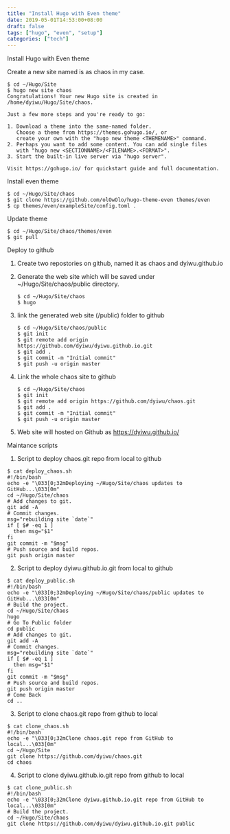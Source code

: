 ```yaml
---
title: "Install Hugo with Even theme"
date: 2019-05-01T14:53:00+08:00
draft: false
tags: ["hugo", "even", "setup"]
categories: ["tech"]
---
```


Install Hugo with Even theme

Create a new site named is as chaos in my case.
```
$ cd ~/Hugo/Site
$ hugo new site chaos
Congratulations! Your new Hugo site is created in /home/dyiwu/Hugo/Site/chaos.

Just a few more steps and you're ready to go:

1. Download a theme into the same-named folder.
   Choose a theme from https://themes.gohugo.io/, or
   create your own with the "hugo new theme <THEMENAME>" command.
2. Perhaps you want to add some content. You can add single files
   with "hugo new <SECTIONNAME>/<FILENAME>.<FORMAT>".
3. Start the built-in live server via "hugo server".

Visit https://gohugo.io/ for quickstart guide and full documentation.
```

Install even theme
```
$ cd ~/Hugo/Site/chaos
$ git clone https://github.com/olOwOlo/hugo-theme-even themes/even
$ cp themes/even/exampleSite/config.toml .
```

Update theme
```
$ cd ~/Hugo/Site/chaos/themes/even
$ git pull
```
Deploy to github

1. Create two repostories on github, named it as chaos and dyiwu.github.io
2. Generate the web site which will be saved under ~/Hugo/Site/chaos/public directory.

    ```
    $ cd ~/Hugo/Site/chaos
    $ hugo
    ```
3. link the generated web site (/public) folder to github
    ```
    $ cd ~/Hugo/Site/chaos/public
    $ git init
    $ git remote add origin https://github.com/dyiwu/dyiwu.github.io.git
    $ git add .
    $ git commit -m "Initial commit"
    $ git push -u origin master
    ```
4.  Link the whole chaos site to github
    ```
    $ cd ~/Hugo/Site/chaos
    $ git init
    $ git remote add origin https://github.com/dyiwu/chaos.git
    $ git add .
    $ git commit -m "Initial commit"
    $ git push -u origin master
    ```
5. Web site will hosted on Github as https://dyiwu.github.io/

Maintance scripts

1.  Script to deploy chaos.git repo from local to github
```
$ cat deploy_chaos.sh 
#!/bin/bash
echo -e "\033[0;32mDeploying ~/Hugo/Site/chaos updates to GitHub...\033[0m"
cd ~/Hugo/Site/chaos
# Add changes to git.
git add -A
# Commit changes.
msg="rebuilding site `date`"
if [ $# -eq 1 ]
  then msg="$1"
fi
git commit -m "$msg"
# Push source and build repos.
git push origin master
```
2.  Script to deploy dyiwu.github.io.git from local to github
```
$ cat deploy_public.sh
#!/bin/bash
echo -e "\033[0;32mDeploying ~/Hugo/Site/chaos/public updates to GitHub...\033[0m"
# Build the project.
cd ~/Hugo/Site/chaos
hugo
# Go To Public folder
cd public
# Add changes to git.
git add -A
# Commit changes.
msg="rebuilding site `date`"
if [ $# -eq 1 ]
  then msg="$1"
fi
git commit -m "$msg"
# Push source and build repos.
git push origin master
# Come Back
cd ..
```

3.  Script to clone chaos.git repo from github to local
```
$ cat clone_chaos.sh 
#!/bin/bash
echo -e "\033[0;32mClone chaos.git repo from GitHub to local...\033[0m"
cd ~/Hugo/Site
git clone https://github.com/dyiwu/chaos.git
cd chaos
```

4. Script to clone dyiwu.github.io.git repo from github to local
```
$ cat clone_public.sh 
#!/bin/bash
echo -e "\033[0;32mClone dyiwu.github.io.git repo from GitHub to local...\033[0m"
# Build the project.
cd ~/Hugo/Site/chaos
git clone https://github.com/dyiwu/dyiwu.github.io.git public
```


